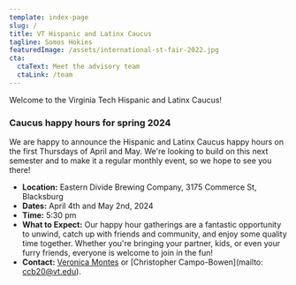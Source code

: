 ```yaml
---
template: index-page
slug: /
title: VT Hispanic and Latinx Caucus
tagline: Somos Hokies
featuredImage: /assets/international-st-fair-2022.jpg
cta:
  ctaText: Meet the advisory team
  ctaLink: /team
---
```

Welcome to the Virginia Tech Hispanic and Latinx Caucus! 

### Caucus happy hours for spring 2024

We are happy to announce the Hispanic and Latinx Caucus happy hours on the first Thursdays of April and May. We're looking to build on this next semester and to make it a regular monthly event, so we hope to see you there!

- **Location:** Eastern Divide Brewing Company, 3175 Commerce St, Blacksburg 
- **Dates:** April 4th and May 2nd, 2024
- **Time:** 5:30 pm
- **What to Expect:** Our happy hour gatherings are a fantastic opportunity to unwind, catch up with friends and community, and enjoy some quality time together. Whether you're bringing your partner, kids, or even your furry friends, everyone is welcome to join in the fun!
- **Contact:** [Veronica Montes](mailto:vmontes@vt.edu) or [Christopher Campo-Bowen](mailto: ccb20@vt.edu).